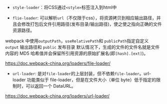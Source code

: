 
- `style-loader`：将CSS通过`<style>`标签注入到html中

- `flie-loader`: 可以解析`url`（不仅限于css），将资源拷贝到相应输出路径，并且会修改打包后文件引用路径(发布目录/输出路径)，使之使之指向正确的文件资源路径。

webpack 中使用`outputPath`，`useRelativePath`和 `publicPath`指定自定义 `output` 输出路径和 `public` 发布目录
默认情况下，生成的文件的文件名就是文件内容的 MD5 哈希值并会保留所引用资源的原始扩展名(即`[hash].[ext]`)。

https://doc.webpack-china.org/loaders/file-loader/

- `url-loader`: 是对`file-loader`的上层封装，但不依赖`file-loader`。url-loader 功能类似于 file-loader，但是在文件大小（单位 byte）低于指定的限制时，可以返回一个 DataURL。

https://doc.webpack-china.org/loaders/url-loader/